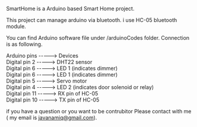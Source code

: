 
SmartHome is a Arduino based Smart Home project.

This project can manage arduino via bluetooth. i use HC-05 bluetooth module.

You can find Arduino software file under /arduinoCodes  folder.
Connection is as following.

Arduino pins         -----> Devices</br>
Digital pin 2        -----> DHT22 sensor</br>
Digital pin 6        -----> LED 1 (indicates dimmer)</br>
Digital pin 6        -----> LED 1 (indicates dimmer)</br>
Digital pin 5        -----> Servo motor </br>
Digital pin 4        -----> LED 2 (indicates door solenoid or relay)</br>
Digital pin 11       -----> RX pin of HC-05 </br>
Digital pin 10       -----> TX pin of HC-05</br>

if you have a question or you want to be contrubitor Please contact with me ( my email is javanamiq@gmail.com).
